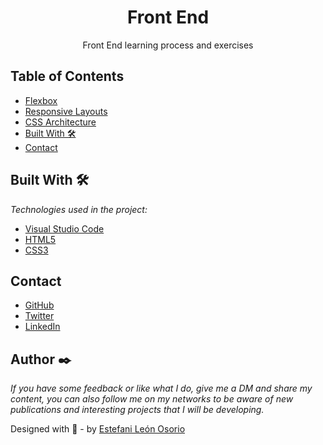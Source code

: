<h1 align="center">Front End</h1>

<div align="center">
Front End learning process and exercises
</div>

<!-- TABLE OF CONTENTS -->

## Table of Contents

- [Flexbox](https://github.com/EstefaniLeon/Front-End/tree/master/Flexbox)
- [Responsive Layouts](https://github.com/EstefaniLeon/Front-End/tree/master/Layouts-responsivos)
- [CSS Architecture](https://github.com/EstefaniLeon/Front-End/tree/master/Arquitectura-css)
- [Built With 🛠️](#built-with-🛠️)
- [Contact](#contact)

<!-- BUILD WITH -->

## Built With 🛠️

_Technologies used in the project:_

- [Visual Studio Code](https://code.visualstudio.com/)
- [HTML5](https://es.wikipedia.org/wiki/HTML5)
- [CSS3](https://es.wikipedia.org/wiki/CSS#CSS3)

<!-- CONTACT -->

## Contact

- [GitHub](https://github.com/EstefaniLeon)
- [Twitter](https://twitter.com/Esleos1)
- [LinkedIn](https://www.linkedin.com/in/estefani-leon-osorio/)

## Author ✒️

_If you have some feedback or like what I do, give me a DM and share my content, you can also follow me on my networks to be aware of new publications and interesting projects that I will be developing._

Designed with 💖 - by [Estefani León Osorio](https://github.com/EstefaniLeon)
